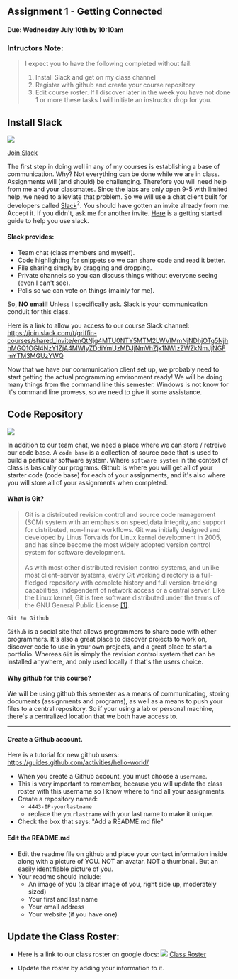 ## Assignment 1 - Getting Connected
#### Due: Wednesday July 10th by 10:10am

### Intructors Note:
>
>I expect you to have the following completed without fail:
>   1. Install Slack and get on my class channel
>   2. Register with github and create your course repository
>   3. Edit course roster.
> If I discover later in the week you have not done 1 or more these tasks I will initiate an instructor drop for you.

## Install Slack

![](https://d3vv6lp55qjaqc.cloudfront.net/items/1J3A0f36402p2r1K1u0L/slack-2014.png?X-CloudApp-Visitor-Id=1094421)

[Join Slack](https://join.slack.com/t/4443-fullstackdev/shared_invite/MjMzMDc1ODI1Nzk2LTE1MDM5Nzg4MTAtMWQ4MWNiMDU1Yw)

The first step in doing well in any of my courses is establishing a base of communication. Why? Not everything can be done while we are in class. Assignments will (and should) be challenging. Therefore you will need help from me and your classmates. Since the labs are only open 9-5 with limited help, we need to alleviate that problem. So we will use a chat client built for developers called [Slack](https://slack.com)<sup>2</sup>. You should have gotten an invite already from me. Accept it. If you didn't, ask me for another invite. [Here](https://get.slack.help/hc/en-us/articles/218080037-Getting-started-for-new-users) is a getting started guide to help you use slack. 

#### Slack provides:

- Team chat (class members and myself).
- Code highlighting for snippets so we can share code and read it better.
- File sharing simply by dragging and dropping.
- Private channels so you can discuss things without everyone seeing (even I can't see).
- Polls so we can vote on things (mainly for me).

So, **NO email!** Unless I specifically ask. Slack is your communication conduit for this class.

Here is a link to allow you access to our course Slack channel: https://join.slack.com/t/griffin-courses/shared_invite/enQtNjg4MTU0NTY5MTM2LWVlMmNjNDhjOTg5NjhhMGQ1OGI4NzY1ZjA4MWIyZDdiYmUzMDJjNmVhZjk1NWIzZWZkNmJjNGFmYTM3MGUzYWQ

Now that we have our communication client set up, we probably need to start getting the actual programming environment ready! We will be doing many things from the command line this semester. Windows is not know for it's 
command line prowess, so we need to give it some assistance.


## Code Repository

![](https://d17oy1vhnax1f7.cloudfront.net/items/1J3p2j221s2q2q1G100T/elmah.io.apps.github.hGP6.png)


In addition to our team chat, we need a place where we can store / retreive our code base. A `code base` is a collection of source code that is used to build a particular software system. Where `software system` in the context of class is basically our programs. Github is where you will get all of your starter code (code base) for each of your assignments, and it's also where you will store all of your assignments when completed. 


#### What is Git?

>Git is a distributed revision control and source code management (SCM) system with an emphasis on speed,data integrity,and support for distributed, non-linear workflows. Git was initially designed and developed by Linus Torvalds for Linux kernel development in 2005, and has since become the most widely adopted version control system for software development.<br><br>
As with most other distributed revision control systems, and unlike most client–server systems, every Git working directory is a full-fledged repository with complete history and full version-tracking capabilities, independent of network access or a central server. Like the Linux kernel, Git is free software distributed under the terms of the GNU General Public License  [[1]](http://en.wikipedia.org/wiki/Git_(software)).

`Git != Github`

`Github` is a social site that allows programmers to share code with other programmers. It's also a great place to discover projects to work on, discover code to use in your own projects, and a great place to start a portfolio. Whereas `Git` is simply the revision control system that can be installed anywhere, and only used locally if that's the users choice. 

#### Why github for this course?

We will be using github this semester as a means of communicating, storing documents (assignments and programs), as well as 
a means to push your files to a central repository. So if your using a lab or personal machine, there's a centralized location that we both have access to.

---

#### Create a Github account. 

Here is a tutorial for new github users: https://guides.github.com/activities/hello-world/

- When you create a Github account, you must choose a `username`. 
- This is very important to remember, because you will update the class roster with this username so I know where to find all your assignments.
- Create a repository named:
    - `4443-IP-yourlastname`
    - replace the `yourlastname` with your last name to make it unique.
- Check the box that says: "Add a README.md file"

#### Edit the README.md 

- Edit the readme file on github and place your contact information inside along with a picture of YOU. NOT an avatar. NOT a thumbnail. But an easily identifiable picture of you.
- Your readme should include:
    - An image of you (a clear image of you, right side up, moderately sized)
    - Your first and last name
    - Your email address
    - Your website (if you have one)

## Update the Class Roster:

- Here is a link to our class roster on google docs: ![](https://d3vv6lp55qjaqc.cloudfront.net/items/220B0V0H3c041K2p251Z/google-sheets-16.png?X-CloudApp-Visitor-Id=1094421) [Class Roster](https://docs.google.com/spreadsheets/d/1Dey17C5Ofe9hthgBbVmNeQcwPb5pTNz4cXM1L_NUnFY/edit?usp=sharing)

- Update the roster by adding your information to it. 
